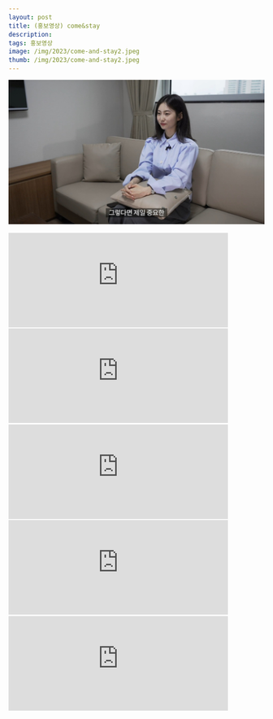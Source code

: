 ```yaml
---
layout: post
title: (홍보영상) come&stay
description: 
tags: 홍보영상
image: /img/2023/come-and-stay2.jpeg
thumb: /img/2023/come-and-stay2.jpeg
---
```


![](../img/2023/come-and-stay1.jpeg)
<iframe width="432" height="185.5" src="https://www.youtube.com/embed/tUGJ8l8zeuk" title="숭인동 역세권 청년주택, 동대문 영하우스-Come&amp;Stay" frameborder="0" allow="accelerometer; autoplay; clipboard-write; encrypted-media; gyroscope; picture-in-picture; web-share" allowfullscreen></iframe>
<iframe width="432" height="185.5" src="https://www.youtube.com/embed/WOvOj_saxkw" title="서교동 역세권 청년주택, 서교동 효성해링턴타워-Come&amp;Stay" frameborder="0" allow="accelerometer; autoplay; clipboard-write; encrypted-media; gyroscope; picture-in-picture; web-share" allowfullscreen></iframe>
<iframe width="432" height="185.5" src="https://www.youtube.com/embed/UtHxe12iD-M" title="역세권 청년주택의 기본, 이것부터 알자! - Come&amp;Stay" frameborder="0" allow="accelerometer; autoplay; clipboard-write; encrypted-media; gyroscope; picture-in-picture; web-share" allowfullscreen></iframe>
<iframe width="432" height="185.5" src="https://www.youtube.com/embed/inyojnynz4M" title="역세권 청년주택의 각종 논란과 해결 &amp; 현 상황! - Come&amp;Stay" frameborder="0" allow="accelerometer; autoplay; clipboard-write; encrypted-media; gyroscope; picture-in-picture; web-share" allowfullscreen></iframe>
<iframe width="432" height="185.5" src="https://www.youtube.com/embed/Dts6BUdxgSE" title="역세권 청년주택, 공문 쉽게 보는 방법&amp;TIP - Come&amp;Stay" frameborder="0" allow="accelerometer; autoplay; clipboard-write; encrypted-media; gyroscope; picture-in-picture; web-share" allowfullscreen></iframe>



